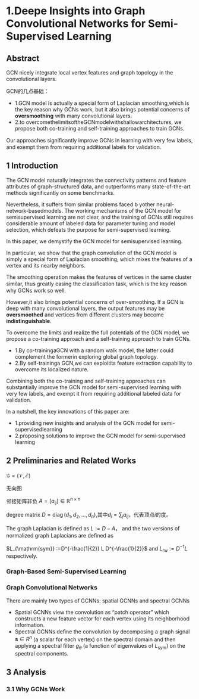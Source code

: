 # 1.Deepe Insights into Graph Convolutional Networks for Semi-Supervised Learning

## Abstract 

GCN nicely integrate local vertex features and graph topology in the convolutional layers.

GCN的几点基础：
- 1.GCN model is actually a special form of Laplacian smoothing,which is the key reason why GCNs work, but it also brings potential concerns of **oversmoothing** with many convolutional layers.
- 2.to overcomethelimitsoftheGCNmodelwithshallowarchitectures, we propose both co-training and self-training approaches to train GCNs.

Our approaches signiﬁcantly improve GCNs in learning with very few labels, and exempt them from requiring additional labels for validation.

## 1 Introduction 

The GCN model naturally integrates the connectivity patterns and feature attributes of graph-structured data, and outperforms many state-of-the-art methods significantly on some benchmarks.

Nevertheless, it suffers from similar problems faced b yother neural-network-basedmodels. The working mechanisms of the GCN model for semisupervised learning are not clear, and the training of GCNs still requires considerable amount of labeled data for parameter tuning and model selection, 
which defeats the purpose for semi-supervised learning. 

In this paper, we demystify the GCN model for semisupervised learning.

In particular, we show that the graph convolution of the GCN model is simply a special form of Laplacian smoothing, which mixes the features of a vertex and its nearby neighbors.
 
The smoothing operation makes the features of vertices in the same cluster similar, thus greatly easing the classiﬁcation task, which is the key reason why GCNs work so well.
 
However,it also brings potential concerns of over-smoothing. If a GCN is deep with many convolutional layers, the output features may be **oversmoothed** and vertices from different clusters may become **indistinguishable**.
 
 
 To overcome the limits and realize the full potentials of the GCN model, we propose a co-training approach and a self-training approach to train GCNs.
 
 - 1.By co-trainingaGCN with a random walk model, the latter could complement the formerin exploring global graph topology.
 - 2.By self-traininga GCN,we can exploitits feature extraction capability to overcome its localized nature.
 
 Combining both the co-training and self-training approaches can substantially improve the GCN model for semi-supervised learning with very few labels, and exempt it from requiring additional labeled data for validation.
 
 In a nutshell, the key innovations of this paper are:
 - 1.providing new insights and analysis of the GCN model for semi-supervisedlearning
 - 2.proposing solutions to improve the GCN model for semi-supervised learning
 
 ## 2 Preliminaries and Related Works 
 
 $\mathcal{G}=(\mathcal{V}, \mathcal{E})$

无向图

邻接矩阵非负 $A=\left[a_{i j}\right] \in \mathbb{R}^{n \times n}$

degree matrix $D=\operatorname{diag}\left(d_{1}, d_{2}, \ldots, d_{n}\right)$,其中$d_{i}=\sum_{j} a_{i j}$，代表顶点$i$的度。

The graph Laplacian is defined as $L :=D-A$， and the two versions of normalized graph Laplacians are deﬁned as 

$L_{\mathrm{sym}} :=D^{-\frac{1}{2}} L D^{-\frac{1}{2}}$ and $L_{\mathrm{rw}} :=D^{-1} L$ respectively.


### Graph-Based Semi-Supervised Learning 



### Graph Convolutional Networks


There are mainly two types of GCNNs: spatial GCNNs and spectral GCNNs

- Spatial GCNNs view the convolution as “patch operator” which constructs a new feature vector for each vertex using its neighborhood information.
- Spectral GCNNs deﬁne the convolution by decomposing a graph signal  $\mathbf{s} \in R^{n}$   (a scalar for each vertex) on the spectral domain and then applying a spectral ﬁlter $g_{\theta}$   (a function of eigenvalues of $L_{\mathrm{sym}}$) on the spectral components. 

## 3 Analysis 

### 3.1 Why GCNs Work






